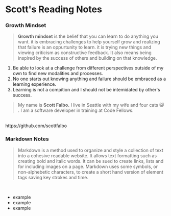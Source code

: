# Scott's Reading Notes

### Growth Mindset

> **Growth mindset** is the belief that you can learn to do anything you want.  it is embracing challenges to help yourself grow and realizing that failure is an oppurtunity to learn.  it is trying new things and viewing criticism as constructive feedback.  It also means being inspired by the success of others and building on that knowledge.

1. Be able to look at a challenge from different perspectives outside of my own to find new modalities and processes.
2. No one starts out knowing anything and failure should be embraced as a learning experience.
3. Learning is not a compition and I should not be intemidated by other's success.

> My name is **Scott Falbo.**  I live in Seattle with my wife and four cats :smiley_cat: .  I am a software developer in training at Code Fellows.
<br>
https://github.com/scottfalbo

### Markdown Notes
> Markdown is a method used to organize and style a collection of text into a cohesive readable website.  It allows text formatting such as creating bold and italic words.  It can be sued to create links, lists and for including images on a page.  Markdown uses some symbols, or non-alphebetic characters, to create a short hand version of element tags saving key strokes and time.
<br>

- example
- example
- example
